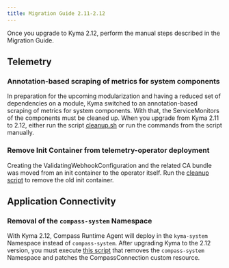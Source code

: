 ```yaml
---
title: Migration Guide 2.11-2.12
---
```


Once you upgrade to Kyma 2.12, perform the manual steps described in the Migration Guide.

## Telemetry

### Annotation-based scraping of metrics for system components

In preparation for the upcoming modularization and having a reduced set of dependencies on a module, Kyma switched to an annotation-based scraping of metrics for system components. With that, the ServiceMonitors of the components must be cleaned up. When you upgrade from Kyma 2.11 to 2.12, either run the script [cleanup.sh](https://github.com/kyma-project/kyma/blob/release-2.12/docs/assets/2.11-2.12-cleanup-servicemonitors.sh) or run the commands from the script manually.

### Remove Init Container from telemetry-operator deployment

Creating the ValidatingWebhookConfiguration and the related CA bundle was moved from an init container to the operator itself. Run the [cleanup script](https://github.com/kyma-project/kyma/blob/release-2.12/docs/assets/2.11-2.12-cleanup-init-container.sh) to remove the old init container.

## Application Connectivity

### Removal of the `compass-system` Namespace

With Kyma 2.12, Compass Runtime Agent will deploy in the `kyma-system` Namespace instead of `compass-system`. After upgrading Kyma to the 2.12 version, you must execute [this script](https://github.com/kyma-project/kyma/blob/release-2.12/docs/assets/2.11-2.12-delete-compass-system-namespace.sh) that removes the `compass-system` Namespace and patches the CompassConnection custom resource.
